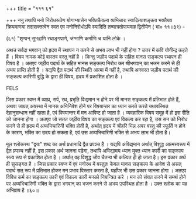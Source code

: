 +++
title = "१११ ६१"

+++
ननु तथापि मनो निरोधरूपेण योगाभ्यासेन भक्तिकैवल्य व्यभिचारः स्यादित्याशङ्कय भक्तैयव क्रियमाणया तदासक्तत्वेन स्वत एव मनोनिरोधोऽपि स्यादिति तन्मात्रतोपायमाह द्वितीयेन ( भा० ११॥३९) - 

(६१) "शृण्वन् सुभद्राणि रथाङ्गपाणे, जंग्माणि कर्माणि च यानि लोके । 

अथच सर्वदा भगवान् को हृदय में स्थापन न करने से अभय लाभ भी नहीं होगा ? उत्तर में कवि योगीन्द्र कहते हैं । विषय नामक कोई वास्तव वस्तु नहीं है । किन्तु जड़ीय पदार्थ के सहित मानस सङ्कल्प स्थापन ही विषय है । अतएव जड़ीय पदार्थ के सहित मानस सङ्कल्प निरोध कर श्रीभगवान् का भजन करने से ही अभय प्राप्ति होती है । यद्यपि द्वैत पदार्थ की स्थिति आत्मा में नहीं है, तथापि अनवरत जड़ीय पदार्थ की सङ्कल्प कारिणी बुद्धि के द्वारा ही विषय, हृदय में प्रकाशित होता है । 

FELS 

जिस प्रकार स्वप्न में व्याघ्र, सर्प, रथ, प्रभृति विद्यमान न होने पर भी मानस सङ्कल्प में प्रतिभात होते हैं, अथवा जाग्रत् अवस्था में मानस अभिनिवेश होने पर विषयान्तर का ध्यान करते करते यथावस्थित देहानुसन्धान नहीं रहता है, एवं विषयान्तर में मन आविष्ट हो जाता है । व्यवहारिक विषय समूह में हो इस रीति को जानना होगा । अतएव जो सतत जड़ीय विषय का सङ्कल्प एवं विकल्प कर रहा है, उस सन को निरोध करने से ही हृदय में अव्यभिचारिणी भक्ति होती है, अर्थात् हृदय में श्रीहरि भिन्न अपर वस्तु की स्फूर्ति न होने के कारण, भक्ति का उदय हो सकता है, एवं उस अव्यभिचारिणी भक्ति से अभय लाभ भी होता है। 

मूल श्लोकस्थ "द्वयः" शब्द का अर्थ प्रधानादि द्वैत प्रपञ्च है । यद्यपि अविद्यमान अर्थात् विशुद्ध आत्मस्वरूप में द्वैत प्रपञ्च नहीं है, इस प्रकार अर्थ जानना पड़ेगा, तथापि अविद्यामय ध्यान युक्त ध्यान कारी का सङ्कल्प सत्य रूप से प्रकाशित होता है । अर्थात् वह विशुद्ध जीव चैतन्य भी कल्पित ही हो जाता है। इस प्रकार अर्थ ही सुसङ्गत है । जिस प्रकार स्वप्न में एवं मनोरथ में वस्तुतः केवल मानस सङ्कल्प के आवेश से असत् पदार्थ सत् रूप में प्रतिभात होकर मन प्रभाव विस्तार करता है, यहाँपर भी उस प्रकार जानना होगा । अतएव विविध कर्म का सङ्कल्प कारी एवं विकल्प कारी मनको नियन्त्रित करे । मन को संयत करने में समर्थ होने पर अव्यभिचारिणी भक्ति के द्वारा भगवान् का भजन करने से अभय उपस्थित होता है । उक्त श्लोक का यह अभिप्राय है ॥६०॥ 
